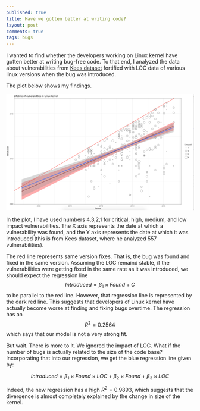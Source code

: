 ```yaml
---
published: true
title: Have we gotten better at writing code?
layout: post
comments: true
tags: bugs
---
```


I wanted to find whether the developers working on Linux kernel have gotten
better at writing bug-free code.  To that end, I analyzed the data about
vulnerabilities from [Kees dataset](https://outflux.net/blog/archives/2016/10/20/cve-2016-5195/)
fortified with LOC data of various linux versions when the bug was introduced.

The plot below shows my findings.


![Linux kernel vulnerabilities over the years](/resources/posts/2017/vulnerabilities-lifetime.png)

In the plot, I have used numbers 4,3,2,1 for critical, high, medium, and low
impact vulnerabilities. The X axis represents the date at which a vulnerability
was found, and the Y axis represents the date at which it was introduced (this
is from Kees dataset, where he analyzed 557 vulnerabilities).

The red line represents same version fixes. That is, the bug was found and
fixed in the same version. Assuming the LOC remaind stable, if the
vulnerabilities were getting fixed in the same rate as it was introduced,
we should expect the regression line $$ Introduced = \beta_1 \times Found + C $$ to
be parallel to the red line. However, that regression line is represented by
the dark red line. This suggests that developers of Linux kernel have actually
become worse at finding and fixing bugs overtime. The regression has an
$$R^2 = 0.2564$$ which says that our model is not a very strong fit.

But wait. There is more to it. We ignored the impact of LOC. What if the number
of bugs is actually related to the size of the code base? Incorporating that
into our regression, we get the blue regression line given by:

$$ Introduced = \beta_1 \times Found \times LOC + \beta_2 \times Found + \beta_3  \times LOC $$

Indeed, the new regression has a high $R^2 = 0.9893$, which suggests that the
divergence is almost completely explained by the change in size of the kernel.

